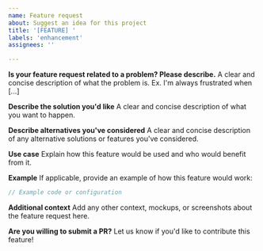 ```yaml
---
name: Feature request
about: Suggest an idea for this project
title: '[FEATURE] '
labels: 'enhancement'
assignees: ''

---
```


**Is your feature request related to a problem? Please describe.**
A clear and concise description of what the problem is. Ex. I'm always frustrated when [...]

**Describe the solution you'd like**
A clear and concise description of what you want to happen.

**Describe alternatives you've considered**
A clear and concise description of any alternative solutions or features you've considered.

**Use case**
Explain how this feature would be used and who would benefit from it.

**Example**
If applicable, provide an example of how this feature would work:
```javascript
// Example code or configuration
```

**Additional context**
Add any other context, mockups, or screenshots about the feature request here.

**Are you willing to submit a PR?**
Let us know if you'd like to contribute this feature!